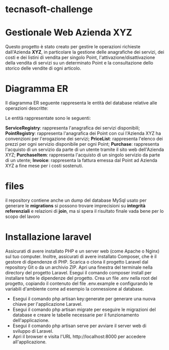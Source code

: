 # tecnasoft-challenge

# Gestionale Web Azienda XYZ
Questo progetto è stato creato per gestire le operazioni richieste dall'Azienda **XYZ**, in particolare la gestione delle anagrafiche dei servizi, dei costi e dei listini di vendita per singolo Point, l'attivazione/disattivazione della vendita di servizi su un determinato Point e la consultazione dello storico delle vendite di ogni articolo.

# Diagramma ER
Il diagramma ER seguente rappresenta le entità del database relative alle operazioni descritte:

Le entità rappresentate sono le seguenti:

**ServiceRegistry**: rappresenta l'anagrafica dei servizi disponibili;
**PointRegistry**: rappresenta l'anagrafica dei Point con cui l'Azienda XYZ ha convenzioni per l'erogazione dei servizi;
**PriceList**: rappresenta l'elenco dei prezzi per ogni servizio disponibile per ogni Point;
**Purchase**: rappresenta l'acquisto di un servizio da parte di un utente tramite il sito web dell'Azienda XYZ;
**PurchaseItem**: rappresenta l'acquisto di un singolo servizio da parte di un utente;
**Invoice**: rappresenta la fattura emessa dal Point ad Azienda XYZ a fine mese per i costi sostenuti.

# files

il repository contiene anche un dump del database MySql usato per generare le **migrations**
si possono trovare imprecisioni su **integrità referenziali** e relazioni di **join**, ma si spera il risultato finale vada bene per lo scopo del lavoro


# Installazione laravel

Assicurati di avere installato PHP e un server web (come Apache o Nginx) sul tuo computer. Inoltre, assicurati di avere installato Composer, che è il gestore di dipendenze di PHP.
Scarica o clona il progetto Laravel dal repository Git o da un archivio ZIP.
Apri una finestra del terminale nella directory del progetto Laravel.
Esegui il comando composer install per installare tutte le dipendenze del progetto.
Crea un file .env nella root del progetto, copiando il contenuto del file .env.example e configurando le variabili d'ambiente come ad esempio la connessione al database.
* Esegui il comando php artisan key:generate per generare una nuova chiave per l'applicazione Laravel.
* Esegui il comando php artisan migrate per eseguire le migrazioni del database e creare le tabelle necessarie per il funzionamento dell'applicazione.
* Esegui il comando php artisan serve per avviare il server web di sviluppo di Laravel.
* Apri il browser e visita l'URL http://localhost:8000 per accedere all'applicazione.
